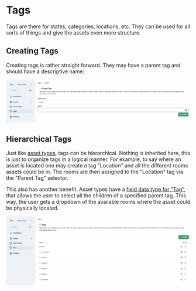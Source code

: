 # Tags

Tags are there for states, categories, locations, etc. They can be used for all sorts of things and give the assets even more structure.

## Creating Tags

Creating tags is rather straight forward. They may have a parent tag and should have a descriptive name:

<img src="./assets/tag-create.png" />

## Hierarchical Tags

Just like [asset types](./asset-types.md), tags can be hierarchical. Nothing is inherited here, this is just to organize tags in a logical manner. For example, to say where an asset is located one may create a tag "Location" and all the different rooms assets could be in. The rooms are then assigned to the "Location" tag via the "Parent Tag" selector.

This also has another benefit. Asset types have a [field data type for "Tag"](./asset-types.md#data-types), that allows the user to select all the children of a specified parent tag. This way, the user gets a dropdown of the available rooms where the asset could be physically located.

<img src="./assets/tag-list.png" />
